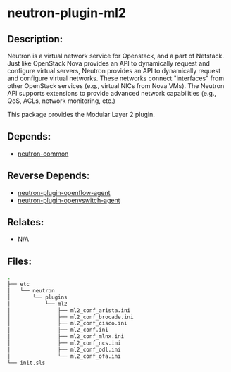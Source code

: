 # neutron-plugin-ml2

## Description:

Neutron is a virtual network service for Openstack, and a part of Netstack. Just like OpenStack Nova provides an API to dynamically request and configure virtual servers, Neutron provides an API to dynamically request and configure virtual networks. These networks connect "interfaces" from other OpenStack services (e.g., virtual NICs from Nova VMs). The Neutron API supports extensions to provide advanced network capabilities (e.g., QoS, ACLs, network monitoring, etc.)

This package provides the Modular Layer 2 plugin.

## Depends:

  -  [neutron-common](/salt/neutron-common)

## Reverse Depends:

  -  [neutron-plugin-openflow-agent](/salt/neutron-plugin-openflow-agent)
  -  [neutron-plugin-openvswitch-agent](/salt/neutron-plugin-openvswitch-agent)

## Relates:

  -  N/A

## Files:

```bash
.
├── etc
│   └── neutron
│       └── plugins
│           └── ml2
│               ├── ml2_conf_arista.ini
│               ├── ml2_conf_brocade.ini
│               ├── ml2_conf_cisco.ini
│               ├── ml2_conf.ini
│               ├── ml2_conf_mlnx.ini
│               ├── ml2_conf_ncs.ini
│               ├── ml2_conf_odl.ini
│               └── ml2_conf_ofa.ini
└── init.sls
```
